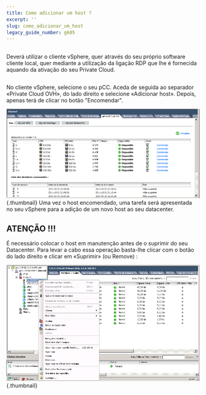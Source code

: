 ```yaml
---
title: Como adicionar um host ?
excerpt: ''
slug: como_adicionar_um_host
legacy_guide_number: g605
---
```



## 
Deverá utilizar o cliente vSphere, quer através do seu próprio software cliente local, quer mediante a utilização da ligação RDP que lhe é fornecida aquando da ativação do seu Private Cloud.


## 
No cliente vSphere, selecione o seu pCC. Aceda de seguida ao separador «Private Cloud OVH», do lado direito e selecione «Adicionar host».
Depois, apenas terá de clicar no botão "Encomendar".

![](images/img_104.jpg){.thumbnail}
Uma vez o host encomendado, uma tarefa será apresentada no seu vSphere para a adição de um novo host ao seu datacenter.


## 

## ATENÇÃO !!!
É necessário colocar o host em manutenção antes de o suprimir do seu Datacenter.
Para levar a cabo essa operação basta-lhe clicar com o botão do lado direito e clicar em «Suprimir» (ou Remove) :

![](images/img_105.jpg){.thumbnail}

